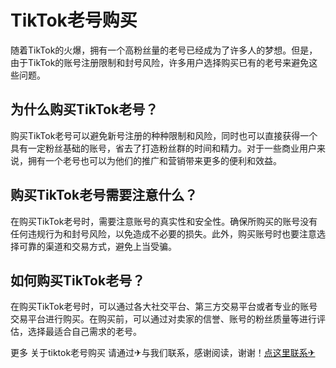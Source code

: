 # TikTok老号购买

随着TikTok的火爆，拥有一个高粉丝量的老号已经成为了许多人的梦想。但是，由于TikTok的账号注册限制和封号风险，许多用户选择购买已有的老号来避免这些问题。

## 为什么购买TikTok老号？

购买TikTok老号可以避免新号注册的种种限制和风险，同时也可以直接获得一个具有一定粉丝基础的账号，省去了打造粉丝群的时间和精力。对于一些商业用户来说，拥有一个老号也可以为他们的推广和营销带来更多的便利和效益。

## 购买TikTok老号需要注意什么？

在购买TikTok老号时，需要注意账号的真实性和安全性。确保所购买的账号没有任何违规行为和封号风险，以免造成不必要的损失。此外，购买账号时也要注意选择可靠的渠道和交易方式，避免上当受骗。

## 如何购买TikTok老号？

在购买TikTok老号时，可以通过各大社交平台、第三方交易平台或者专业的账号交易平台进行购买。在购买前，可以通过对卖家的信誉、账号的粉丝质量等进行评估，选择最适合自己需求的老号。

更多 关于tiktok老号购买 请通过✈与我们联系，感谢阅读，谢谢！[点这里联系✈](https://w.k02.cc)